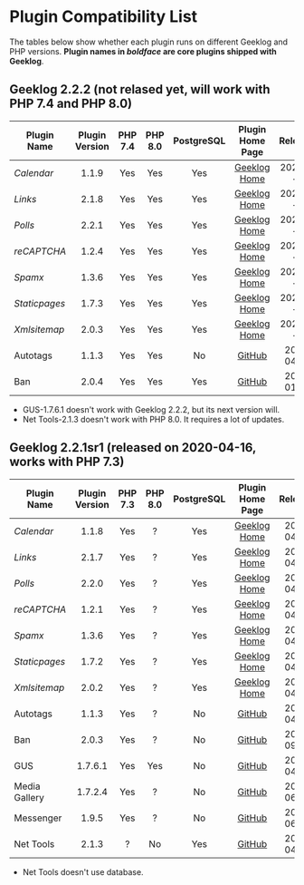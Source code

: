 # Plugin Compatibility List
The tables below show whether each plugin runs on different Geeklog and PHP versions.  **Plugin names in *boldface* are core plugins shipped with Geeklog**.


## Geeklog 2.2.2 (not relased yet, will work with PHP 7.4 and PHP 8.0) ##
|      Plugin Name|Plugin Version|PHP 7.4|PHP 8.0|PostgreSQL|                                         Plugin Home Page|  Released|
|             ----|         :---:|  :---:|  :---:|     :---:|                                                    :---:|     :---:|
|       *Calendar*|         1.1.9|    Yes|    Yes|       Yes|                  [Geeklog Home](https://www.geeklog.net)|2022-??-??|
|          *Links*|         2.1.8|    Yes|    Yes|       Yes|                  [Geeklog Home](https://www.geeklog.net)|2022-??-??|
|          *Polls*|         2.2.1|    Yes|    Yes|       Yes|                  [Geeklog Home](https://www.geeklog.net)|2022-??-??|
|      *reCAPTCHA*|         1.2.4|    Yes|    Yes|       Yes|                  [Geeklog Home](https://www.geeklog.net)|2022-??-??|
|          *Spamx*|         1.3.6|    Yes|    Yes|       Yes|                  [Geeklog Home](https://www.geeklog.net)|2022-??-??|
|    *Staticpages*|         1.7.3|    Yes|    Yes|       Yes|                  [Geeklog Home](https://www.geeklog.net)|2022-??-??|
|     *Xmlsitemap*|         2.0.3|    Yes|    Yes|       Yes|                  [Geeklog Home](https://www.geeklog.net)|2022-??-??|
|         Autotags|         1.1.3|    Yes|    Yes|        No|    [GitHub](https://github.com/Geeklog-Plugins/autotags)|2020-04-18|
|              Ban|         2.0.4|    Yes|    Yes|       Yes|         [GitHub](https://github.com/Geeklog-Plugins/ban)|2022-01-17|

* GUS-1.7.6.1 doesn't work with Geeklog 2.2.2, but its next version will.
* Net Tools-2.1.3 doesn't work with PHP 8.0.  It requires a lot of updates.

## Geeklog 2.2.1sr1 (released on 2020-04-16, works with PHP 7.3) ##
|      Plugin Name|Plugin Version|PHP 7.3|PHP 8.0|PostgreSQL|                                         Plugin Home Page|  Released|
|             ----|         :---:|  :---:|  :---:|     :---:|                                                    :---:|     :---:|
|       *Calendar*|         1.1.8|    Yes|      ?|       Yes|                  [Geeklog Home](https://www.geeklog.net)|2020-04-16|
|          *Links*|         2.1.7|    Yes|      ?|       Yes|                  [Geeklog Home](https://www.geeklog.net)|2020-04-16|
|          *Polls*|         2.2.0|    Yes|      ?|       Yes|                  [Geeklog Home](https://www.geeklog.net)|2020-04-16|
|      *reCAPTCHA*|         1.2.1|    Yes|      ?|       Yes|                  [Geeklog Home](https://www.geeklog.net)|2020-04-16|
|          *Spamx*|         1.3.6|    Yes|      ?|       Yes|                  [Geeklog Home](https://www.geeklog.net)|2020-04-16|
|    *Staticpages*|         1.7.2|    Yes|      ?|       Yes|                  [Geeklog Home](https://www.geeklog.net)|2020-04-16|
|     *Xmlsitemap*|         2.0.2|    Yes|      ?|       Yes|                  [Geeklog Home](https://www.geeklog.net)|2020-04-16|
|         Autotags|         1.1.3|    Yes|      ?|        No|    [GitHub](https://github.com/Geeklog-Plugins/autotags)|2020-04-18|
|              Ban|         2.0.3|    Yes|      ?|        No|         [GitHub](https://github.com/Geeklog-Plugins/ban)|2019-09-28|
|              GUS|       1.7.6.1|    Yes|    Yes|        No|         [GitHub](https://github.com/Geeklog-Plugins/gus)|2020-04-28|
|    Media Gallery|       1.7.2.4|    Yes|      ?|        No|[GitHub](https://github.com/Geeklog-Plugins/mediagallery)|2020-06-09|
|        Messenger|         1.9.5|    Yes|      ?|        No|   [GitHub](https://github.com/Geeklog-Plugins/messenger)|2020-06-09|
|        Net Tools|         2.1.3|      ?|     No|       Yes|    [GitHub](https://github.com/Geeklog-Plugins/nettools)|2020-04-20|

* Net Tools doesn't use database.
